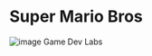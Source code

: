 # Super Mario Bros
![image](https://github.com/leejingg/Mario/assets/47247679/533a0f52-8ecb-4805-9b51-8345914fb0f5)
Game Dev Labs
